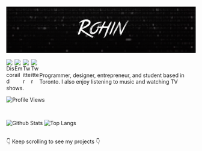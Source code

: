 [![Header Loading...](main-content/funnywordsmagicman.png)](https://r0h.in)


<a href="https://r0h.in/discord">
    <img align="left" alt="Discord" width="22px" src="https://simpleicons.org/icons/discord.svg" />
</a>

<a href="https://r0h.in/email">
    <img align="left" alt="Email" width="22px" src="https://simpleicons.org/icons/gmail.svg" />
</a>

<a href="https://twitter.com/r0hin12">
    <img align="left" alt="Twitter" width="22px" src="https://simpleicons.org/icons/twitter.svg" />
</a>

<a href="https://r0h.in">
    <img align="left" alt="Twitter" width="22px" src="https://image.flaticon.com/icons/svg/876/876765.svg" />
</a>

<br><br>
Programmer, designer, entrepreneur, and student based in Toronto. I also enjoy listening to music and watching TV shows.

![Profile Views](https://komarev.com/ghpvc/?username=r0hin)

<br>

![Github Stats](https://github-readme-stats.vercel.app/api?username=r0hin)
![Top Langs](https://github-readme-stats.vercel.app/api/top-langs/?username=anuraghazra)

<br>
👇 Keep scrolling to see my projects 👇

